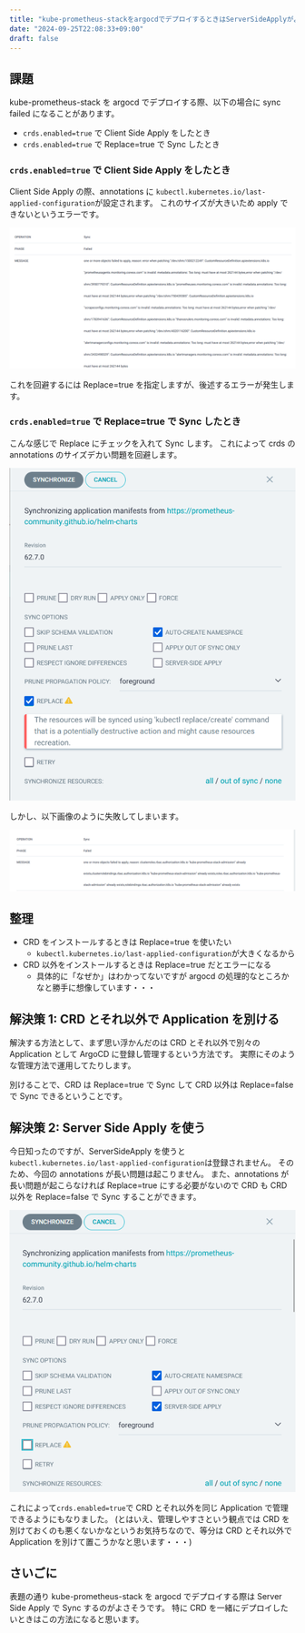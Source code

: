 ```yaml
---
title: "kube-prometheus-stackをargocdでデプロイするときはServerSideApplyがよさそう"
date: "2024-09-25T22:08:33+09:00"
draft: false
---
```


## 課題

kube-prometheus-stack を argocd でデプロイする際、以下の場合に sync failed になることがあります。

- `crds.enabled=true` で Client Side Apply をしたとき
- `crds.enabled=true` で Replace=true で Sync したとき

### `crds.enabled=true` で Client Side Apply をしたとき

Client Side Apply の際、annotations に `kubectl.kubernetes.io/last-applied-configuration`が設定されます。
これのサイズが大きいため apply できないというエラーです。

![](./images/toolongerror.png)

これを回避するには Replace=true を指定しますが、後述するエラーが発生します。

### `crds.enabled=true` で Replace=true で Sync したとき

こんな感じで Replace にチェックを入れて Sync します。
これによって crds の annotations のサイズデカい問題を回避します。

![](./images/replace-true.png)

しかし、以下画像のように失敗してしまいます。

![](./images/alreadyexists.png)

## 整理

- CRD をインストールするときは Replace=true を使いたい
  - `kubectl.kubernetes.io/last-applied-configuration`が大きくなるから
- CRD 以外をインストールするときは Replace=true だとエラーになる
  - 具体的に「なぜか」はわかってないですが argocd の処理的なところかなと勝手に想像しています・・・

## 解決策 1: CRD とそれ以外で Application を別ける

解決する方法として、まず思い浮かんだのは CRD とそれ以外で別々の Application として ArgoCD に登録し管理するという方法です。
実際にそのような管理方法で運用してたりします。

別けることで、CRD は Replace=true で Sync して CRD 以外は Replace=false で Sync できるということです。

## 解決策 2: Server Side Apply を使う

今日知ったのですが、ServerSideApply を使うと `kubectl.kubernetes.io/last-applied-configuration`は登録されません。
そのため、今回の annotations が長い問題は起こりません。
また、annotations が長い問題が起こらなければ Replace=true にする必要がないので CRD も CRD 以外を Replace=false で Sync することができます。

![](./images/serversideapply.png)

これによって`crds.enabled=true`で CRD とそれ以外を同じ Application で管理できるようにもなりました。
(とはいえ、管理しやすさという観点では CRD を別けておくのも悪くないかなというお気持ちなので、等分は CRD とそれ以外で Application を別けて置こうかなと思います・・・)

## さいごに

表題の通り kube-prometheus-stack を argocd でデプロイする際は Server Side Apply で Sync するのがよさそうです。
特に CRD を一緒にデプロイしたいときはこの方法になると思います。
